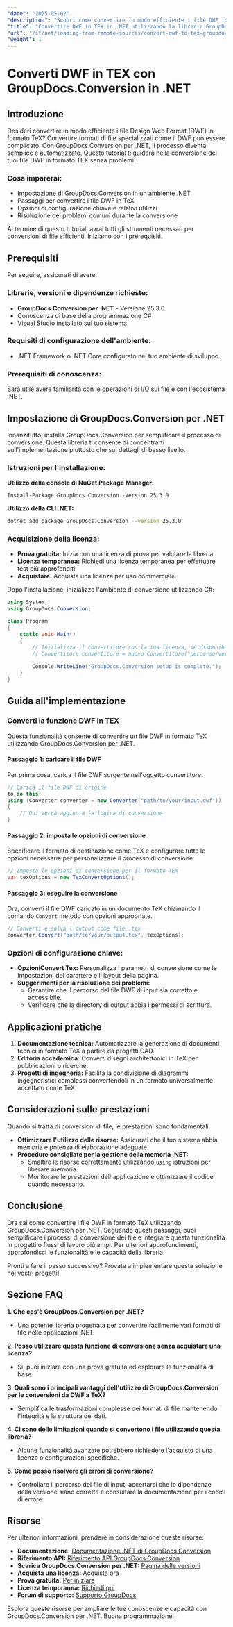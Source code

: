 ```yaml
---
"date": "2025-05-02"
"description": "Scopri come convertire in modo efficiente i file DWF in formato TeX utilizzando GroupDocs.Conversion per .NET. Questo tutorial illustra la configurazione, le fasi di conversione e i suggerimenti per la risoluzione dei problemi."
"title": "Convertire DWF in TEX in .NET utilizzando la libreria GroupDocs.Conversion"
"url": "/it/net/loading-from-remote-sources/convert-dwf-to-tex-groupdocs-dotnet/"
"weight": 1
---
```


# Converti DWF in TEX con GroupDocs.Conversion in .NET

## Introduzione

Desideri convertire in modo efficiente i file Design Web Format (DWF) in formato TeX? Convertire formati di file specializzati come il DWF può essere complicato. Con GroupDocs.Conversion per .NET, il processo diventa semplice e automatizzato. Questo tutorial ti guiderà nella conversione dei tuoi file DWF in formato TEX senza problemi.

### Cosa imparerai:
- Impostazione di GroupDocs.Conversion in un ambiente .NET
- Passaggi per convertire i file DWF in TeX
- Opzioni di configurazione chiave e relativi utilizzi
- Risoluzione dei problemi comuni durante la conversione

Al termine di questo tutorial, avrai tutti gli strumenti necessari per conversioni di file efficienti. Iniziamo con i prerequisiti.

## Prerequisiti

Per seguire, assicurati di avere:

### Librerie, versioni e dipendenze richieste:
- **GroupDocs.Conversion per .NET** - Versione 25.3.0
- Conoscenza di base della programmazione C#
- Visual Studio installato sul tuo sistema

### Requisiti di configurazione dell'ambiente:
- .NET Framework o .NET Core configurato nel tuo ambiente di sviluppo

### Prerequisiti di conoscenza:
Sarà utile avere familiarità con le operazioni di I/O sui file e con l'ecosistema .NET.

## Impostazione di GroupDocs.Conversion per .NET

Innanzitutto, installa GroupDocs.Conversion per semplificare il processo di conversione. Questa libreria ti consente di concentrarti sull'implementazione piuttosto che sui dettagli di basso livello.

### Istruzioni per l'installazione:

**Utilizzo della console di NuGet Package Manager:**
```shell
Install-Package GroupDocs.Conversion -Version 25.3.0
```

**Utilizzo della CLI .NET:**
```bash
dotnet add package GroupDocs.Conversion --version 25.3.0
```

### Acquisizione della licenza:
- **Prova gratuita:** Inizia con una licenza di prova per valutare la libreria.
- **Licenza temporanea:** Richiedi una licenza temporanea per effettuare test più approfonditi.
- **Acquistare:** Acquista una licenza per uso commerciale.

Dopo l'installazione, inizializza l'ambiente di conversione utilizzando C#:

```csharp
using System;
using GroupDocs.Conversion;

class Program
{
    static void Main()
    {
        // Inizializza il convertitore con la tua licenza, se disponibile
        // Convertitore convertitore = nuovo Convertitore("percorso/verso/la/tua/licenza.lic");
        
        Console.WriteLine("GroupDocs.Conversion setup is complete.");
    }
}
```

## Guida all'implementazione

### Converti la funzione DWF in TEX

Questa funzionalità consente di convertire un file DWF in formato TeX utilizzando GroupDocs.Conversion per .NET.

#### Passaggio 1: caricare il file DWF
Per prima cosa, carica il file DWF sorgente nell'oggetto convertitore.

```csharp
// Carica il file DWF di origine
to do this:
using (Converter converter = new Converter("path/to/your/input.dwf"))
{
    // Qui verrà aggiunta la logica di conversione
}
```

#### Passaggio 2: imposta le opzioni di conversione
Specificare il formato di destinazione come TeX e configurare tutte le opzioni necessarie per personalizzare il processo di conversione.

```csharp
// Imposta le opzioni di conversione per il formato TEX
var texOptions = new TexConvertOptions();
```

#### Passaggio 3: eseguire la conversione
Ora, converti il file DWF caricato in un documento TeX chiamando il comando `Convert` metodo con opzioni appropriate.

```csharp
// Converti e salva l'output come file .tex
converter.Convert("path/to/your/output.tex", texOptions);
```

### Opzioni di configurazione chiave:
- **OpzioniConvert Tex:** Personalizza i parametri di conversione come le impostazioni del carattere e il layout della pagina.
- **Suggerimenti per la risoluzione dei problemi:**
  - Garantire che il percorso del file DWF di input sia corretto e accessibile.
  - Verificare che la directory di output abbia i permessi di scrittura.

## Applicazioni pratiche

1. **Documentazione tecnica:** Automatizzare la generazione di documenti tecnici in formato TeX a partire da progetti CAD.
2. **Editoria accademica:** Converti disegni architettonici in TeX per pubblicazioni o ricerche.
3. **Progetti di ingegneria:** Facilita la condivisione di diagrammi ingegneristici complessi convertendoli in un formato universalmente accettato come TeX.

## Considerazioni sulle prestazioni

Quando si tratta di conversioni di file, le prestazioni sono fondamentali:

- **Ottimizzare l'utilizzo delle risorse:** Assicurati che il tuo sistema abbia memoria e potenza di elaborazione adeguate.
- **Procedure consigliate per la gestione della memoria .NET:**
  - Smaltire le risorse correttamente utilizzando `using` istruzioni per liberare memoria.
  - Monitorare le prestazioni dell'applicazione e ottimizzare il codice quando necessario.

## Conclusione

Ora sai come convertire i file DWF in formato TeX utilizzando GroupDocs.Conversion per .NET. Seguendo questi passaggi, puoi semplificare i processi di conversione dei file e integrare questa funzionalità in progetti o flussi di lavoro più ampi. Per ulteriori approfondimenti, approfondisci le funzionalità e le capacità della libreria.

Pronti a fare il passo successivo? Provate a implementare questa soluzione nei vostri progetti!

## Sezione FAQ

**1. Che cos'è GroupDocs.Conversion per .NET?**
- Una potente libreria progettata per convertire facilmente vari formati di file nelle applicazioni .NET.

**2. Posso utilizzare questa funzione di conversione senza acquistare una licenza?**
- Sì, puoi iniziare con una prova gratuita ed esplorare le funzionalità di base.

**3. Quali sono i principali vantaggi dell'utilizzo di GroupDocs.Conversion per le conversioni da DWF a TeX?**
- Semplifica le trasformazioni complesse dei formati di file mantenendo l'integrità e la struttura dei dati.

**4. Ci sono delle limitazioni quando si convertono i file utilizzando questa libreria?**
- Alcune funzionalità avanzate potrebbero richiedere l'acquisto di una licenza o configurazioni specifiche.

**5. Come posso risolvere gli errori di conversione?**
- Controllare il percorso del file di input, accertarsi che le dipendenze della versione siano corrette e consultare la documentazione per i codici di errore.

## Risorse

Per ulteriori informazioni, prendere in considerazione queste risorse:
- **Documentazione:** [Documentazione .NET di GroupDocs.Conversion](https://docs.groupdocs.com/conversion/net/)
- **Riferimento API:** [Riferimento API GroupDocs.Conversion](https://reference.groupdocs.com/conversion/net/)
- **Scarica GroupDocs.Conversion per .NET:** [Pagina delle versioni](https://releases.groupdocs.com/conversion/net/)
- **Acquista una licenza:** [Acquista ora](https://purchase.groupdocs.com/buy)
- **Prova gratuita:** [Per iniziare](https://releases.groupdocs.com/conversion/net/)
- **Licenza temporanea:** [Richiedi qui](https://purchase.groupdocs.com/temporary-license/)
- **Forum di supporto:** [Supporto GroupDocs](https://forum.groupdocs.com/c/conversion/10)

Esplora queste risorse per ampliare le tue conoscenze e capacità con GroupDocs.Conversion per .NET. Buona programmazione!